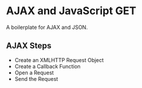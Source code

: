 # AJAX and JavaScript GET
A boilerplate for AJAX and JSON.

## AJAX Steps
* Create an XMLHTTP Request Object
* Create a Callback Function
* Open a Request
* Send the Request
